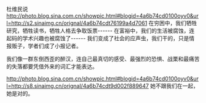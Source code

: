 杜维民说
http://photo.blog.sina.com.cn/showpic.html#blogid=4a6b74cd0100oyv0&url=http://s2.sinaimg.cn/orignal/4a6b74cdt76199a4d7061
在穷困中，我们牺牲研究，牺牲读书，牺牲人格去争取饭票------
在富裕中，我们的生活被腐蚀，连起码的学术兴趣也被腐蚀了------
我们变成了社会的应声虫，我们干的，只是情报贩子，学者们成了小报记者。
 
我们像一群东倒西歪的醉汉，连自己最真切的感受、最强烈的恐惧、战栗和最痛苦的失落都要凭借外来的词汇才能表达。
 
http://photo.blog.sina.com.cn/showpic.html#blogid=4a6b74cd0100oyv0&url=http://s8.sinaimg.cn/orignal/4a6b74cdt9d002f889647
她不跟我们在一起，她是对的。
